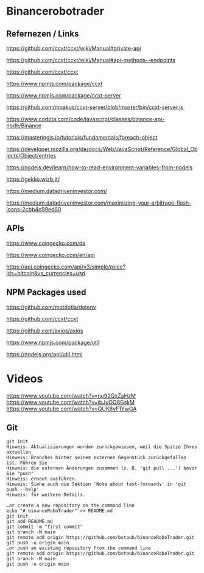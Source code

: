 # Binancerobotrader

## Refernezen / Links
https://github.com/ccxt/ccxt/wiki/Manual#private-api

https://github.com/ccxt/ccxt/wiki/Manual#api-methods--endpoints

https://github.com/ccxt/ccxt

https://www.npmjs.com/package/ccxt

https://www.npmjs.com/package/ccxt-server

https://github.com/mpakus/ccxt-server/blob/master/bin/ccxt-server.js

https://www.codota.com/code/javascript/classes/binance-api-node/Binance

https://masteringjs.io/tutorials/fundamentals/foreach-object

https://developer.mozilla.org/de/docs/Web/JavaScript/Reference/Global_Objects/Object/entries

https://nodejs.dev/learn/how-to-read-environment-variables-from-nodejs

https://gekko.wizb.it/

https://medium.datadriveninvestor.com/

https://medium.datadriveninvestor.com/maximizing-your-arbitrage-flash-loans-2cbb4c99ed80


## APIs
https://www.coingecko.com/de

https://www.coingecko.com/en/api

https://api.coingecko.com/api/v3/simple/price?ids=bitcoin&vs_currencies=usd

## NPM Packages used
https://github.com/motdotla/dotenv

https://github.com/ccxt/ccxt

https://github.com/axios/axios

https://www.npmjs.com/package/util

https://nodejs.org/api/util.html



# Videos
https://www.youtube.com/watch?v=ne92QxZaHzM
https://www.youtube.com/watch?v=jbJuOQ8GskM
https://www.youtube.com/watch?v=QUK8vF1YwGA

## Git
```
git init
Hinweis: Aktualisierungen wurden zurückgewiesen, weil die Spitze Ihres aktuellen
Hinweis: Branches hinter seinem externen Gegenstück zurückgefallen ist. Führen Sie
Hinweis: die externen Änderungen zusammen (z. B. 'git pull ...') bevor Sie "push"
Hinweis: erneut ausführen.
Hinweis: Siehe auch die Sektion 'Note about fast-forwards' in 'git push --help'
Hinweis: für weitere Details.

…or create a new repository on the command line
echo "# binanceRoboTrader" >> README.md
git init
git add README.md
git commit -m "first commit"
git branch -M main
git remote add origin https://github.com/bstaub/binanceRoboTrader.git
git push -u origin main
…or push an existing repository from the command line
git remote add origin https://github.com/bstaub/binanceRoboTrader.git
git branch -M main
git push -u origin main
```